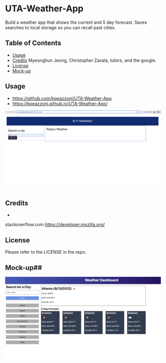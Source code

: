 # UTA-Weather-App
Build a weather app that shows the current and 5 day forecast. Saves searches to local storage so you can recall past cities. 





## Table of Contents

- [Usage](#usage)
- [Credits](#credits) Myeonghun Jeong, Christopher Zavala, tutors, and the google. 
- [License](#license)
- [Mock-up](#mock-up)

## Usage
- https://github.com/kpeazzoni/UTA-Weather-App
- https://kpeazzoni.github.io/UTA-Weather-App/




![Alt text](assets/Screen%20Shot%202023-01-12%20at%2011.55.49%20PM.png)

## Credits
- 
stackoverflow.com
https://developer.mozilla.org/


## License

Please refer to the LICENSE in the repo.



## Mock-up##
![Alt text](assets/06-server-side-apis-homework-demo.png)